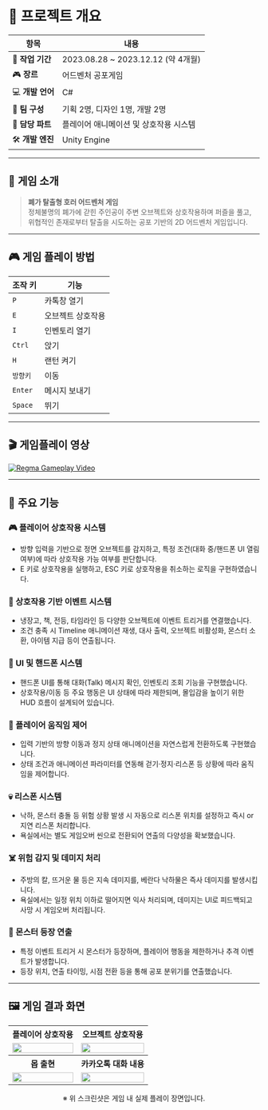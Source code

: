 # 📌 프로젝트 개요

| 항목 | 내용 |
| --- | --- |
| 📅 **작업 기간** | 2023.08.28 ~ 2023.12.12 (약 4개월) |
| 🎮 **장르** | 어드벤처 공포게임 |
| 💻 **개발 언어** | C# |
| 👥 **팀 구성** | 기획 2명, 디자인 1명, 개발 2명 |
| 🧩 **담당 파트** | 플레이어 애니메이션 및 상호작용 시스템 |
| 🛠️ **개발 엔진** | Unity Engine |

---

## 🧟 게임 소개

> **폐가 탈출형 호러 어드벤처 게임**  
정체불명의 폐가에 갇힌 주인공이 주변 오브젝트와 상호작용하며 퍼즐을 풀고,  
위협적인 존재로부터 탈출을 시도하는 공포 기반의 2D 어드벤처 게임입니다.

---

## 🎮 게임 플레이 방법

| 조작 키 | 기능 |
| --- | --- |
| `P` | 카톡창 열기 |
| `E` | 오브젝트 상호작용 |
| `I` | 인벤토리 열기 |
| `Ctrl` | 앉기 |
| `H` | 랜턴 켜기 |
| `방향키` | 이동 |
| `Enter` | 메시지 보내기 |
| `Space` | 뛰기 |

---

## 🎬 게임플레이 영상

[![Regma Gameplay Video](https://img.youtube.com/vi/x2TXFDd59c0/maxresdefault.jpg)](https://youtu.be/x2TXFDd59c0)

---

## 🧩 주요 기능

### 🎮 플레이어 상호작용 시스템
- 방향 입력을 기반으로 정면 오브젝트를 감지하고, 특정 조건(대화 중/핸드폰 UI 열림 여부)에 따라 상호작용 가능 여부를 판단합니다.
- E 키로 상호작용을 실행하고, ESC 키로 상호작용을 취소하는 로직을 구현하였습니다.

### 🔦 상호작용 기반 이벤트 시스템
- 냉장고, 책, 전등, 타임라인 등 다양한 오브젝트에 이벤트 트리거를 연결했습니다.
- 조건 충족 시 Timeline 애니메이션 재생, 대사 출력, 오브젝트 비활성화, 몬스터 소환, 아이템 지급 등이 연출됩니다.

### 📱 UI 및 핸드폰 시스템
- 핸드폰 UI를 통해 대화(Talk) 메시지 확인, 인벤토리 조회 기능을 구현했습니다.
- 상호작용/이동 등 주요 행동은 UI 상태에 따라 제한되며, 몰입감을 높이기 위한 HUD 흐름이 설계되어 있습니다.

### 👣 플레이어 움직임 제어
- 입력 기반의 방향 이동과 정지 상태 애니메이션을 자연스럽게 전환하도록 구현했습니다.
- 상태 조건과 애니메이션 파라미터를 연동해 걷기·정지·리스폰 등 상황에 따라 움직임을 제어합니다.

### 💀 리스폰 시스템
- 낙하, 몬스터 충돌 등 위험 상황 발생 시 자동으로 리스폰 위치를 설정하고 즉시 or 지연 리스폰 처리합니다.
- 욕실에서는 별도 게임오버 씬으로 전환되어 연출의 다양성을 확보했습니다.

### ☠️ 위험 감지 및 데미지 처리
- 주방의 칼, 뜨거운 물 등은 지속 데미지를, 베란다 낙하물은 즉사 데미지를 발생시킵니다.
- 욕실에서는 일정 위치 이하로 떨어지면 익사 처리되며, 데미지는 UI로 피드백되고 사망 시 게임오버 처리됩니다.

### 👹 몬스터 등장 연출
- 특정 이벤트 트리거 시 몬스터가 등장하며, 플레이어 행동을 제한하거나 추격 이벤트가 발생합니다.
- 등장 위치, 연출 타이밍, 시점 전환 등을 통해 공포 분위기를 연출했습니다.

---

<h2>🖼️ 게임 결과 화면</h2>

<table>
  <tr>
    <th>플레이어 상호작용</th>
    <th>오브젝트 상호작용</th>
  </tr>
  <tr>
    <td><img src="https://github.com/user-attachments/assets/cbdc9853-c12a-49dd-bf50-1cd73eff91fb" width="100%"></td>
    <td><img src="https://github.com/user-attachments/assets/4c91161f-8ef8-460e-b6a3-85263059f8fe" width="100%"></td>
  </tr>
  <tr>
    <th>몹 출현</th>
    <th>카카오톡 대화 내용</th>
  </tr>
  <tr>
    <td><img src="https://github.com/user-attachments/assets/ce9a076b-66f5-4dcb-8768-1c771c112e90" width="100%"></td>
    <td><img src="https://github.com/user-attachments/assets/cbdc9853-c12a-49dd-bf50-1cd73eff91fb" width="100%"></td>
  </tr>
</table>

<p align="center">※ 위 스크린샷은 게임 내 실제 플레이 장면입니다.</p>


